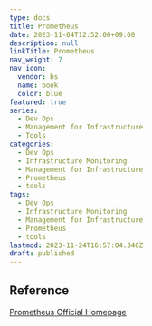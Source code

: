 ```yaml
---
type: docs
title: Prometheus
date: 2023-11-04T12:52:00+09:00
description: null
linkTitle: Prometheus
nav_weight: 7
nav_icon:
  vendor: bs
  name: book
  color: blue
featured: true
series:
  - Dev Ops
  - Management for Infrastructure
  - Tools
categories:
  - Dev Ops
  - Infrastructure Monitoring
  - Management for Infrastructure
  - Prometheus
  - tools
tags:
  - Dev Ops
  - Infrastructure Monitoring
  - Management for Infrastructure
  - Prometheus
  - tools
lastmod: 2023-11-24T16:57:04.340Z
draft: published
---
```


## Reference

[Prometheus Official Homepage](https://prometheus.io/)
